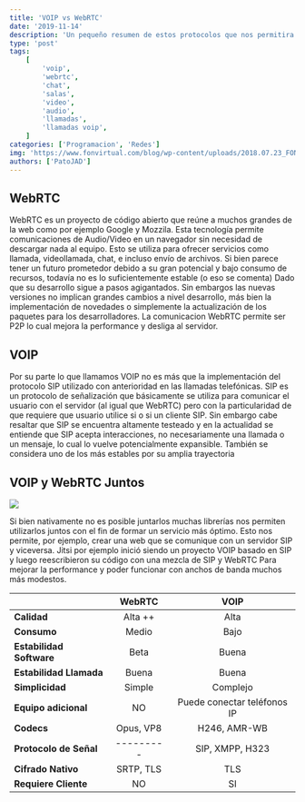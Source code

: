 ```yaml
---
title: 'VOIP vs WebRTC'
date: '2019-11-14'
description: 'Un pequeño resumen de estos protocolos que nos permitira tomar una decicion'
type: 'post'
tags:
    [
        'voip',
        'webrtc',
        'chat',
        'salas',
        'video',
        'audio',
        'llamadas',
        'llamadas voip',
    ]
categories: ['Programacion', 'Redes']
img: 'https://www.fonvirtual.com/blog/wp-content/uploads/2018.07.23_FON_EN_fonvirtual_WebRTC-vs-SIP-what-is-the-difference1_KS.jpg'
authors: ['PatoJAD']
---
```


## WebRTC

WebRTC es un proyecto de código abierto que reúne a muchos grandes de la web como por ejemplo Google y Mozzila. Esta tecnología permite comunicaciones de Audio/Video en un navegador sin necesidad de descargar nada al equipo. Esto se utiliza para ofrecer servicios como llamada, videollamada, chat, e incluso envío de archivos. Si bien parece tener un futuro prometedor debido a su gran potencial y bajo consumo de recursos, todavía no es lo suficientemente estable (o eso se comenta) Dado que su desarrollo sigue a pasos agigantados. Sin embargos las nuevas versiones no implican grandes cambios a nivel desarrollo, más bien la implementación de novedades o simplemente la actualización de los paquetes para los desarrolladores. La comunicacion WebRTC permite ser P2P lo cual mejora la performance y desliga al servidor.

## VOIP

Por su parte lo que llamamos VOIP no es más que la implementación del protocolo SIP utilizado con anterioridad en las llamadas telefónicas. SIP es un protocolo de señalización que básicamente se utiliza para comunicar el usuario con el servidor (al igual que WebRTC) pero con la particularidad de que requiere que usuario utilice si o si un cliente SIP. Sin embargo cabe resaltar que SIP se encuentra altamente testeado y en la actualidad se entiende que SIP acepta interacciones, no necesariamente una llamada o un mensaje, lo cual lo vuelve potencialmente expansible. También se considera uno de los más estables por su amplia trayectoria

## VOIP y WebRTC Juntos

![](https://bloggeek.me/wp-content/uploads/2017/09/201709-web-voip-webrtc.jpg)

Si bien nativamente no es posible juntarlos muchas librerías nos permiten utilizarlos juntos con el fin de formar un servicio más óptimo. Esto nos permite, por ejemplo, crear una web que se comunique con un servidor SIP y viceversa. Jitsi por ejemplo inició siendo un proyecto VOIP basado en SIP y luego reescribieron su código con una mezcla de SIP y WebRTC Para mejorar la performance y poder funcionar con anchos de banda muchos más modestos.

|                          |  WebRTC   |            VOIP             |
| ------------------------ | :-------: | :-------------------------: |
| **Calidad**              |  Alta ++  |            Alta             |
| **Consumo**              |   Medio   |            Bajo             |
| **Estabilidad Software** |   Beta    |            Buena            |
| **Estabilidad Llamada**  |   Buena   |            Buena            |
| **Simplicidad**          |  Simple   |          Complejo           |
| **Equipo adicional**     |    NO     | Puede conectar teléfonos IP |
| **Codecs**               | Opus, VP8 |        H246, AMR-WB         |
| **Protocolo de Señal**   | --------- |       SIP, XMPP, H323       |
| **Cifrado Nativo**       | SRTP, TLS |             TLS             |
| **Requiere Cliente**     |    NO     |             SI              |
